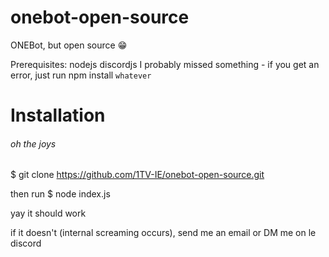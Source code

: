 # onebot-open-source
ONEBot, but open source :grin:

Prerequisites:
nodejs
discordjs
I probably missed something - if you get an error, just run npm install `whatever`

# Installation
###### oh the joys

$ git clone https://github.com/1TV-IE/onebot-open-source.git

then run $ node index.js

yay it should work

if it doesn't (internal screaming occurs), send me an email or DM me on le discord
